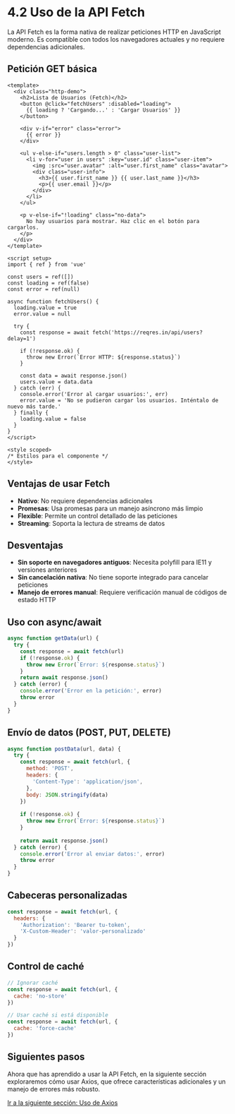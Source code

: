 # 4.2 Uso de la API Fetch

La API Fetch es la forma nativa de realizar peticiones HTTP en JavaScript moderno. Es compatible con todos los navegadores actuales y no requiere dependencias adicionales.

## Petición GET básica

```vue
<template>
  <div class="http-demo">
    <h2>Lista de Usuarios (Fetch)</h2>
    <button @click="fetchUsers" :disabled="loading">
      {{ loading ? 'Cargando...' : 'Cargar Usuarios' }}
    </button>
    
    <div v-if="error" class="error">
      {{ error }}
    </div>
    
    <ul v-else-if="users.length > 0" class="user-list">
      <li v-for="user in users" :key="user.id" class="user-item">
        <img :src="user.avatar" :alt="user.first_name" class="avatar">
        <div class="user-info">
          <h3>{{ user.first_name }} {{ user.last_name }}</h3>
          <p>{{ user.email }}</p>
        </div>
      </li>
    </ul>
    
    <p v-else-if="!loading" class="no-data">
      No hay usuarios para mostrar. Haz clic en el botón para cargarlos.
    </p>
  </div>
</template>

<script setup>
import { ref } from 'vue'

const users = ref([])
const loading = ref(false)
const error = ref(null)

async function fetchUsers() {
  loading.value = true
  error.value = null
  
  try {
    const response = await fetch('https://reqres.in/api/users?delay=1')
    
    if (!response.ok) {
      throw new Error(`Error HTTP: ${response.status}`)
    }
    
    const data = await response.json()
    users.value = data.data
  } catch (err) {
    console.error('Error al cargar usuarios:', err)
    error.value = 'No se pudieron cargar los usuarios. Inténtalo de nuevo más tarde.'
  } finally {
    loading.value = false
  }
}
</script>

<style scoped>
/* Estilos para el componente */
</style>
```

## Ventajas de usar Fetch

- **Nativo**: No requiere dependencias adicionales
- **Promesas**: Usa promesas para un manejo asíncrono más limpio
- **Flexible**: Permite un control detallado de las peticiones
- **Streaming**: Soporta la lectura de streams de datos

## Desventajas

- **Sin soporte en navegadores antiguos**: Necesita polyfill para IE11 y versiones anteriores
- **Sin cancelación nativa**: No tiene soporte integrado para cancelar peticiones
- **Manejo de errores manual**: Requiere verificación manual de códigos de estado HTTP

## Uso con async/await

```javascript
async function getData(url) {
  try {
    const response = await fetch(url)
    if (!response.ok) {
      throw new Error(`Error: ${response.status}`)
    }
    return await response.json()
  } catch (error) {
    console.error('Error en la petición:', error)
    throw error
  }
}
```

## Envío de datos (POST, PUT, DELETE)

```javascript
async function postData(url, data) {
  try {
    const response = await fetch(url, {
      method: 'POST',
      headers: {
        'Content-Type': 'application/json',
      },
      body: JSON.stringify(data)
    })
    
    if (!response.ok) {
      throw new Error(`Error: ${response.status}`)
    }
    
    return await response.json()
  } catch (error) {
    console.error('Error al enviar datos:', error)
    throw error
  }
}
```

## Cabeceras personalizadas

```javascript
const response = await fetch(url, {
  headers: {
    'Authorization': 'Bearer tu-token',
    'X-Custom-Header': 'valor-personalizado'
  }
})
```

## Control de caché

```javascript
// Ignorar caché
const response = await fetch(url, {
  cache: 'no-store'
})

// Usar caché si está disponible
const response = await fetch(url, {
  cache: 'force-cache'
})
```

## Siguientes pasos

Ahora que has aprendido a usar la API Fetch, en la siguiente sección exploraremos cómo usar Axios, que ofrece características adicionales y un manejo de errores más robusto.

[Ir a la siguiente sección: Uso de Axios](./axios.md)
